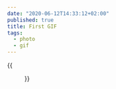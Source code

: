 ```yaml
---
date: "2020-06-12T14:33:12+02:00"
published: true
title: First GIF
tags:
  - photo
  - gif
---
```


{{<figure alt="First GIF" src="/images/2020-06-12-First GIF.gif" width="1280">}}
